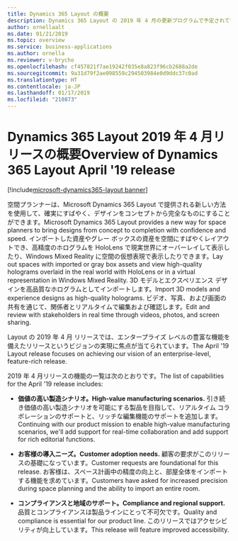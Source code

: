 ```yaml
---
title: Dynamics 365 Layout の概要
description: Dynamics 365 Layout の 2019 年 4 月の更新プログラムで予定されている機能の概要
author: ornellaalt
ms.date: 01/21/2019
ms.topic: overview
ms.service: business-applications
ms.author: ornella
ms.reviewer: v-brycho
ms.openlocfilehash: cf457821f7ae19242f035e8a823f96cb2688a2de
ms.sourcegitcommit: 9a31d79f2ae098559c294503984e0d9ddc37c0ad
ms.translationtype: HT
ms.contentlocale: ja-JP
ms.lasthandoff: 01/17/2019
ms.locfileid: "210873"
---
```

#  <a name="overview-of-dynamics-365-layout-april-19-release"></a><span data-ttu-id="760d9-103">Dynamics 365 Layout 2019 年 4 月リリースの概要</span><span class="sxs-lookup"><span data-stu-id="760d9-103">Overview of Dynamics 365 Layout April '19 release</span></span>
[!include[microsoft-dynamics365-layout banner](../../includes/microsoft-dynamics365-layout.md)]


<span data-ttu-id="760d9-104">空間プランナーは、Microsoft Dynamics 365 Layout で提供される新しい方法を使用して、確実にすばやく、デザインをコンセプトから完全なものにすることができます。</span><span class="sxs-lookup"><span data-stu-id="760d9-104">Microsoft Dynamics 365 Layout provides a new way for space planners to bring designs from concept to completion with confidence and speed.</span></span> <span data-ttu-id="760d9-105">インポートした資産やグレー ボックスの資産を空間にすばやくレイアウトでき、高精度のホログラムを HoloLens で現実世界にオーバーレイして表示したり、Windows Mixed Reality に空間の仮想表現で表示したりできます。</span><span class="sxs-lookup"><span data-stu-id="760d9-105">Lay out spaces with imported or gray box assets and view high-quality holograms overlaid in the real world with HoloLens or in a virtual representation in Windows Mixed Reality.</span></span> <span data-ttu-id="760d9-106">3D モデルとエクスペリエンス デザインを高品質なホログラムとしてインポートします。</span><span class="sxs-lookup"><span data-stu-id="760d9-106">Import 3D models and experience designs as high-quality holograms.</span></span> <span data-ttu-id="760d9-107">ビデオ、写真、および画面の共有を通じて、関係者とリアルタイムで編集および確認します。</span><span class="sxs-lookup"><span data-stu-id="760d9-107">Edit and review with stakeholders in real time through videos, photos, and screen sharing.</span></span>

<span data-ttu-id="760d9-108">Layout の 2019 年 4 月 リリースでは、エンタープライズ レベルの豊富な機能を備えたリリースというビジョンの実現に焦点が当てられています。</span><span class="sxs-lookup"><span data-stu-id="760d9-108">The April '19 Layout release focuses on achieving our vision of an enterprise-level, feature-rich release.</span></span>

<span data-ttu-id="760d9-109">2019 年 4 月リリースの機能の一覧は次のとおりです。</span><span class="sxs-lookup"><span data-stu-id="760d9-109">The list of capabilities for the April '19 release includes:</span></span>

-   <span data-ttu-id="760d9-110">**価値の高い製造シナリオ。**</span><span class="sxs-lookup"><span data-stu-id="760d9-110">**High-value manufacturing scenarios.**</span></span> <span data-ttu-id="760d9-111">引き続き価値の高い製造シナリオを可能にする製品を目指して、リアルタイム コラボレーションのサポートと、リッチな編集機能のサポートを追加します。</span><span class="sxs-lookup"><span data-stu-id="760d9-111">Continuing with our product mission to enable high-value manufacturing scenarios, we'll add support for real-time collaboration and add support for rich editorial functions.</span></span>

-   <span data-ttu-id="760d9-112">**お客様の導入ニーズ。**</span><span class="sxs-lookup"><span data-stu-id="760d9-112">**Customer adoption needs.**</span></span> <span data-ttu-id="760d9-113">顧客の要求がこのリリースの基礎になっています。</span><span class="sxs-lookup"><span data-stu-id="760d9-113">Customer requests are foundational for this release.</span></span> <span data-ttu-id="760d9-114">お客様は、スペース計画中の精度の向上と、部屋全体をインポートする機能を求めています。</span><span class="sxs-lookup"><span data-stu-id="760d9-114">Customers have asked for increased precision during space planning and the ability to import an entire room.</span></span>

-   <span data-ttu-id="760d9-115">**コンプライアンスと地域のサポート。**</span><span class="sxs-lookup"><span data-stu-id="760d9-115">**Compliance and regional support.**</span></span> <span data-ttu-id="760d9-116">品質とコンプライアンスは製品ラインにとって不可欠です。</span><span class="sxs-lookup"><span data-stu-id="760d9-116">Quality and compliance is essential for our product line.</span></span> <span data-ttu-id="760d9-117">このリリースではアクセシビリティが向上しています。</span><span class="sxs-lookup"><span data-stu-id="760d9-117">This release will feature improved accessibility.</span></span>


